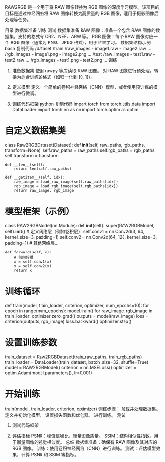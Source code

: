 RAW2RGB 是一个用于将 RAW 图像转换为 RGB 图像的深度学习模型。该项目的目标是通过神经网络将 RAW 图像转换为高质量的 RGB 图像，适用于摄影图像后处理等任务。

目录
数据集准备
训练
测试
数据集准备
RAW 图像：准备一个包含 RAW 图像的数据集，支持的格式有 CR2、NEF、ARW 等。
RGB 图像：每个 RAW 图像对应一个 RGB 图像（通常为 PNG、JPEG 格式），用于监督学习。
数据集结构示例
bash
复制代码
/dataset
    /train
        /raw_images
            - image1.raw
            - image2.raw
            ...
        /rgb_images
            - image1.png
            - image2.png
            ...
    /test
        /raw_images
            - test1.raw
            - test2.raw
            ...
        /rgb_images
            - test1.png
            - test2.png
            ...
训练
1. 准备数据集
使用 rawpy 等库读取 RAW 图像。
对 RAW 图像进行预处理，转换为适合训练的格式（如归一化到 [0, 1]）。
2. 定义模型
定义一个简单的卷积神经网络（CNN）模型，或者使用预训练的模型进行微调。

3. 训练代码框架
python
复制代码
import torch
from torch.utils.data import DataLoader
import torch.nn as nn
import torch.optim as optim

# 自定义数据集类
class Raw2RGBDataset(Dataset):
    def __init__(self, raw_paths, rgb_paths, transform=None):
        self.raw_paths = raw_paths
        self.rgb_paths = rgb_paths
        self.transform = transform
    
    def __len__(self):
        return len(self.raw_paths)
    
    def __getitem__(self, idx):
        raw_image = load_raw_image(self.raw_paths[idx])
        rgb_image = load_rgb_image(self.rgb_paths[idx])
        return raw_image, rgb_image

# 模型框架（示例）
class RAW2RGBModel(nn.Module):
    def __init__(self):
        super(RAW2RGBModel, self).__init__()
        # 定义网络层（例如卷积层）
        self.conv1 = nn.Conv2d(3, 64, kernel_size=3, padding=1)
        self.conv2 = nn.Conv2d(64, 128, kernel_size=3, padding=1)
        # 其他网络层...

    def forward(self, x):
        # 前向传播
        x = self.conv1(x)
        x = self.conv2(x)
        return x

# 训练循环
def train(model, train_loader, criterion, optimizer, num_epochs=10):
    for epoch in range(num_epochs):
        model.train()
        for raw_image, rgb_image in train_loader:
            optimizer.zero_grad()
            outputs = model(raw_image)
            loss = criterion(outputs, rgb_image)
            loss.backward()
            optimizer.step()

# 设置训练参数
train_dataset = Raw2RGBDataset(train_raw_paths, train_rgb_paths)
train_loader = DataLoader(train_dataset, batch_size=32, shuffle=True)
model = RAW2RGBModel()
criterion = nn.MSELoss()
optimizer = optim.Adam(model.parameters(), lr=0.001)

# 开始训练
train(model, train_loader, criterion, optimizer)
训练步骤：
加载并处理数据集。
定义并初始化模型。
设置损失函数和优化器。
进行训练。
测试
1. 测试代码框架
 
2. 评估指标
PSNR：峰值信噪比，衡量图像质量。
SSIM：结构相似性指数，用于衡量图像的视觉相似度。
总结
数据集准备：确保有 RAW 图像及其对应的 RGB 图像。
训练：使用卷积神经网络（CNN）进行训练。
测试：评估模型效果，计算 PSNR 和 SSIM 等指标。
